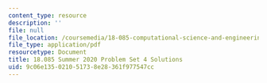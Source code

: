 ```yaml
---
content_type: resource
description: ''
file: null
file_location: /coursemedia/18-085-computational-science-and-engineering-i-summer-2020/9c06e135021051738e28361f977547cc_MIT18_085Summer20_PS4_sol.pdf
file_type: application/pdf
resourcetype: Document
title: 18.085 Summer 2020 Problem Set 4 Solutions
uid: 9c06e135-0210-5173-8e28-361f977547cc
---
```

